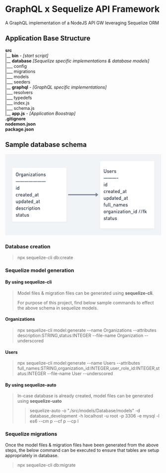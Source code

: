 # GraphQL x Sequelize API Framework
A GraphQL implementation of a NodeJS API GW leveraging Sequelize ORM

## Application Base Structure
 **src** <br>
|__ **bin** - _[start script]_<br> 
|__ **database** _[Sequelize specific implementations & database models]_<br>
|___ config<br>
|___ migrations<br>
|___ models<br>
|___ seeders<br>
|__ **graphql** - _[GraphQL specific implementations]_<br>
|___ resolvers<br>
|___ typedefs<br>
|___ index.js<br>
|___ schema.js<br>
|__ **app.js** - _[Application Boostrap]_ <br>
**.gitignore**<br>
**nodemon.json**<br>
**package.json**<br>

## Sample database schema
![img_1.png](img_1.png)
### Database creation
>  npx sequelize-cli db:create
### Sequelize model generation
#### By using **sequelize-cli**

> Model files & migration files can be generated using **sequelize-cli**.
> 
> For purpose of this project, find below sample commands to effect the above schema in sequelize models.

#### Organizations

> npx sequelize-cli model:generate --name Organizations --attributes description:STRING,status:INTEGER --file-name Organization --underscored

#### Users

> npx sequelize-cli model:generate --name Users --attributes full_names:STRING,organization_id:INTEGER,user_role_id:INTEGER,status:INTEGER --file-name User --underscored


#### By using **sequelize-auto**

> In-case database is already created, model files can be generated using **sequelize-uato**
> > sequelize-auto -o "./src/models/Database/models" -d database_development -h localhost -u root -p 3306 -e mysql -l es6 --cm p --cf p --cp l

### Sequelize migrations

Once the model files & migration files have been generated from the above steps, the below command can be executed to ensure that tables are setup appropriately in database.

> npx sequelize-cli db:migrate
